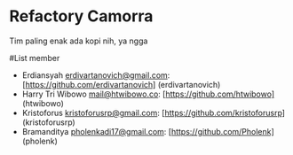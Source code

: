 # Refactory Camorra
Tim paling enak ada kopi nih, ya ngga



#List member
- Erdiansyah <erdivartanovich@gmail.com>: [https://github.com/erdivartanovich] (erdivartanovich)
- Harry Tri Wibowo <mail@htwibowo.co>: [https://github.com/htwibowo] (htwibowo)
- Kristoforus <kristoforusrp@gmail.com>: [https://github.com/kristoforusrp] (kristoforusrp)
- Bramanditya <pholenkadi17@gmail.com>: [https://github.com/Pholenk] (pholenk)


